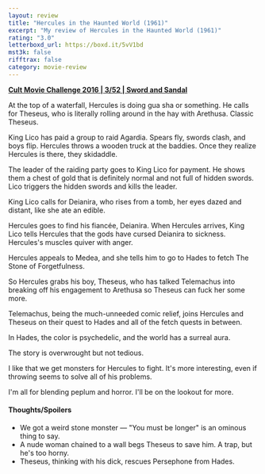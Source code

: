 ```yaml
---
layout: review
title: "Hercules in the Haunted World (1961)"
excerpt: "My review of Hercules in the Haunted World (1961)"
rating: "3.0"
letterboxd_url: https://boxd.it/5vV1bd
mst3k: false
rifftrax: false
category: movie-review
---
```


<b><a href="https://boxd.it/q7ygw/detail" title="Cult Movie Challenge 2016 | 3/52 | Sword and Sandal">Cult Movie Challenge 2016 | 3/52 | Sword and Sandal</a></b>

At the top of a waterfall, Hercules is doing gua sha or something. He calls for Theseus, who is literally rolling around in the hay with Arethusa. Classic Theseus.

King Lico has paid a group to raid Agardia. Spears fly, swords clash, and boys flip. Hercules throws a wooden truck at the baddies. Once they realize Hercules is there, they skidaddle.

The leader of the raiding party goes to King Lico for payment. He shows them a chest of gold that is definitely normal and not full of hidden swords. Lico triggers the hidden swords and kills the leader.

King Lico calls for Deianira, who rises from a tomb, her eyes dazed and distant, like she ate an edible.

Hercules goes to find his fiancée, Deianira. When Hercules arrives, King Lico tells Hercules that the gods have cursed Deianira to sickness. Hercules's muscles quiver with anger.

Hercules appeals to Medea, and she tells him to go to Hades to fetch The Stone of Forgetfulness.

So Hercules grabs his boy, Theseus, who has talked Telemachus into breaking off his engagement to Arethusa so Theseus can fuck her some more.

Telemachus, being the much-unneeded comic relief, joins Hercules and Theseus on their quest to Hades and all of the fetch quests in between.

In Hades, the color is psychedelic, and the world has a surreal aura.

The story is overwrought but not tedious.

I like that we get monsters for Hercules to fight. It's more interesting, even if throwing seems to solve all of his problems.

I'm all for blending peplum and horror. I'll be on the lookout for more.

#### Thoughts/Spoilers

- We got a weird stone monster — "You must be longer" is an ominous thing to say.
- A nude woman chained to a wall begs Theseus to save him. A trap, but he's too horny.
- Theseus, thinking with his dick, rescues Persephone from Hades.
